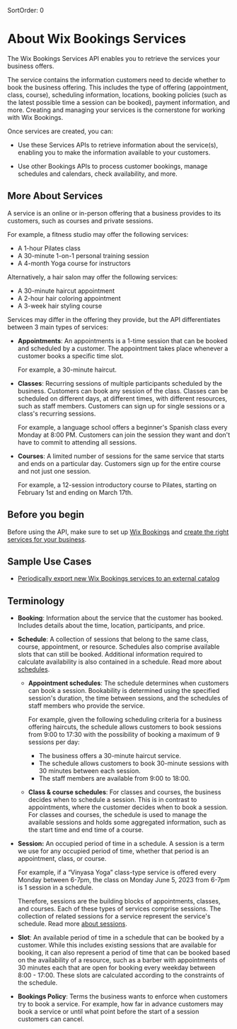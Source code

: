 SortOrder: 0
# About Wix Bookings Services

The Wix Bookings Services API enables you to retrieve the services your business offers.

The service contains the information customers need to decide whether to book the business offering. This includes the type of offering (appointment, class, course), scheduling information, locations, booking policies (such as the latest possible time a session can be booked), payment information, and more. Creating and managing your services is the cornerstone for working with Wix Bookings.

Once services are created, you can: 

- Use these Services APIs to retrieve information about the service(s), enabling you to make the information available to your customers.

- Use other Bookings APIs to process customer bookings, manage schedules and calendars, check availability, and more.

## More About Services

A service is an online or in-person offering that a business provides to its customers, such as courses and private sessions. 

For example, a fitness studio may offer the following services: 
- A 1-hour Pilates class
- A 30-minute 1-on-1 personal training session
- A 4-month Yoga course for instructors

Alternatively, a hair salon may offer the following services: 
- A 30-minute haircut appointment
- A 2-hour hair coloring appointment
- A 3-week hair styling course
    
Services may differ in the offering they provide, but the API differentiates between 3 main types of services:

- **Appointments**: An appointments is a 1-time session that can be booked and scheduled by a customer. The appointment takes place whenever a customer books a specific time slot. 

    For example, a 30-minute haircut.

- **Classes**: Recurring sessions of multiple participants scheduled by the business. Customers can book any session of the class. Classes can be scheduled on different days, at different times, with different resources, such as staff members. Customers can sign up for single sessions or a class's recurring sessions. 
            
    For example, a language school offers a beginner's Spanish class every Monday at 8:00 PM. Customers can join the session they want and don't have to commit to attending all sessions.

- **Courses**: A limited number of sessions for the same service that starts and ends on a particular day. Customers sign up for the entire course and not just one session. 

    For example, a 12-session introductory course to Pilates, starting on February 1st and ending on March 17th.



## Before you begin

Before using the API, make sure to set up [Wix Bookings](https://support.wix.com/en/article/wix-bookings-about-wix-bookings) and [create the right services for your business](https://support.wix.com/en/article/creating-the-right-booking-service-for-your-business). 


## Sample Use Cases

- [Periodically export new Wix Bookings services to an external catalog](https://dev.wix.com/api/rest/wix-bookings/services-v2sample-use-cases-and-flows)

## Terminology

- **Booking**: Information about the service that the customer has booked. Includes details about the time, location, participants, and price.

- **Schedule**: A collection of sessions that belong to the same class, course, appointment, or resource. Schedules also comprise available slots that can still be booked. Additional information required to calculate availability is also contained in a schedule. Read more about [schedules](https://dev.wix.com/api/rest/wix-bookings/schedules-and-sessions/introduction#wix-bookings_schedules-and-sessions_introduction_terminology).

    - **Appointment schedules**: The schedule determines when customers can book a session. Bookability is determined using the specified session's duration, the time between sessions, and the schedules of staff members who provide the service. 
    
        For example, given the following scheduling criteria for a business offering haircuts, the schedule allows customers to book sessions from 9:00 to 17:30 with the possibility of booking a maximum of 9 sessions per day: 
    
        - The business offers a 30-minute haircut service.
        - The schedule allows customers to book 30-minute sessions with 30 minutes between each session. 
        - The staff members are available from 9:00 to 18:00.


    - **Class & course schedules**: For classes and courses, the business decides when to schedule a session. This is in contrast to appointments, where the customer decides when to book a session. For classes and courses, the schedule is used to manage the available sessions and holds some aggregated information, such as the start time and end time of a course.


- **Session:** An occupied period of time in a schedule. A session is a term we use for any occupied period of time, whether that period is an appointment, class, or course. 

    For example, if a “Vinyasa Yoga” class-type service is offered every Monday between 6-7pm, the class on Monday June 5, 2023 from 6-7pm is 1 session in a schedule. 
    
    Therefore, sessions are the building blocks of appointments, classes, and courses. Each of these types of services comprise sessions. The collection of related sessions for a service represent the service's schedule. Read more [about sessions](https://dev.wix.com/api/rest/wix-bookings/schedules-and-sessions/introduction#wix-bookings_schedules-and-sessions_introduction_terminology).

- **Slot**: An available period of time in a schedule that can be booked by a customer. While this includes existing sessions that are available for booking, it can also represent a period of time that can be booked based on the availability of a resource, such as a barber with appointments of 30 minutes each that are open for booking every weekday between 8:00 - 17:00. These slots are calculated according to the constraints of the schedule.

- **Bookings Policy**: Terms the business wants to enforce when customers try to book a service. For example, how far in advance customers may book a service or until what point before the start of a session customers can cancel.